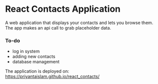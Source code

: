 # React Contacts Application

A web application that displays your contacts and lets you browse them. The app makes an api call to grab placeholder data. 


### To-do

* log in system
* adding new contacts
* database management



The application is deployed on: https://priyantaislam.github.io/react_contacts/
